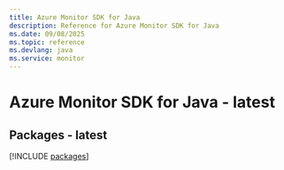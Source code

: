 ```yaml
---
title: Azure Monitor SDK for Java
description: Reference for Azure Monitor SDK for Java
ms.date: 09/08/2025
ms.topic: reference
ms.devlang: java
ms.service: monitor
---
```

# Azure Monitor SDK for Java - latest
## Packages - latest
[!INCLUDE [packages](monitor-index.md)]